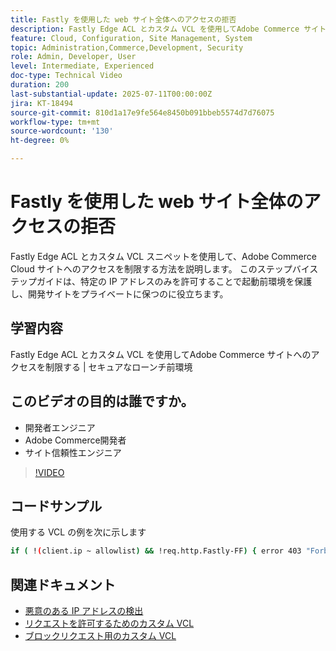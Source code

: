 ```yaml
---
title: Fastly を使用した web サイト全体へのアクセスの拒否
description: Fastly Edge ACL とカスタム VCL を使用してAdobe Commerce サイトへのアクセスを制限する
feature: Cloud, Configuration, Site Management, System
topic: Administration,Commerce,Development, Security
role: Admin, Developer, User
level: Intermediate, Experienced
doc-type: Technical Video
duration: 200
last-substantial-update: 2025-07-11T00:00:00Z
jira: KT-18494
source-git-commit: 810d1a17e9fe564e8450b091bbeb5574d7d76075
workflow-type: tm+mt
source-wordcount: '130'
ht-degree: 0%

---
```



# Fastly を使用した web サイト全体のアクセスの拒否

Fastly Edge ACL とカスタム VCL スニペットを使用して、Adobe Commerce Cloud サイトへのアクセスを制限する方法を説明します。 このステップバイステップガイドは、特定の IP アドレスのみを許可することで起動前環境を保護し、開発サイトをプライベートに保つのに役立ちます。

## 学習内容

Fastly Edge ACL とカスタム VCL を使用してAdobe Commerce サイトへのアクセスを制限する | セキュアなローンチ前環境

## このビデオの目的は誰ですか。

* 開発者エンジニア
* Adobe Commerce開発者
* サイト信頼性エンジニア

>[!VIDEO](https://video.tv.adobe.com/v/3464780/?learn=on&enablevpops&captions=jpn)

## コードサンプル

使用する VCL の例を次に示します

```BASH
if ( !(client.ip ~ allowlist) && !req.http.Fastly-FF) { error 403 "Forbidden";}
```

## 関連ドキュメント

* [ 悪意のある IP アドレスの検出 ](https://experienceleague.adobe.com/ja/docs/commerce-learn/tutorials/tools/new-relic/malicious-ip)
* [ リクエストを許可するためのカスタム VCL](https://experienceleague.adobe.com/ja/docs/commerce-on-cloud/user-guide/cdn/custom-vcl-snippets/fastly-vcl-allowlist)
* [ ブロックリクエスト用のカスタム VCL](https://experienceleague.adobe.com/ja/docs/commerce-on-cloud/user-guide/cdn/custom-vcl-snippets/fastly-vcl-blocking)